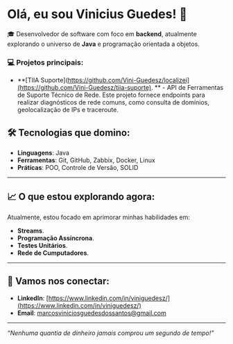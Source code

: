 # Olá, eu sou Vinicius Guedes! 👋

🎓 Desenvolvedor de software com foco em **backend**, atualmente explorando o universo de **Java** e programação orientada a objetos. 

### 💻 Projetos principais:

- **[TIIA Suporte](https://github.com/Vini-Guedesz/localizei](https://github.com/Vini-Guedesz/tiia-suporte). ** - API de Ferramentas de Suporte Técnico de Rede. Este projeto fornece endpoints para realizar diagnósticos de rede comuns, como consulta de domínios, geolocalização de IPs e traceroute.

## 🛠️ Tecnologias que domino:

- **Linguagens**: Java
- **Ferramentas**: Git, GitHub, Zabbix, Docker, Linux
- **Práticas**: POO, Controle de Versão, SOLID

---

## 📈 O que estou explorando agora:

Atualmente, estou focado em aprimorar minhas habilidades em:
- **Streams**.
- **Programação Assíncrona**.
- **Testes Unitários**.
- **Rede de Cumputadores**.
---

## 🔗 Vamos nos conectar:
- **LinkedIn**: [https://www.linkedin.com/in/viniguedesz/](https://www.linkedin.com/in/viniguedesz/)
- **Email**: [marcosviniciosguedesdossantos@gmail.com](mailto:marcosviniciosguedesdossantos@gmail.com)

---

*“Nenhuma quantia de dinheiro jamais comprou um segundo de tempo!”*
